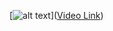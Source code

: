 [![alt text](https://cdn.pixabay.com/photo/2021/09/11/12/17/github-6615451_960_720.png)]([Video Link](https://youtu.be/ypIL2grveJw))
